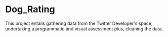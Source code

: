 # Dog_Rating
This project entails gathering data from the Twitter Developer's space, undertaking a programmatic and visual assessment plus, cleaning the data,
